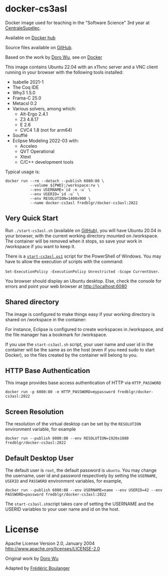 docker-cs3asl
=============

Docker image used for teaching in the "Software Science" 3rd year at [CentraleSupélec](http://www.centralesupelec.fr).

Available on [Docker hub](https://hub.docker.com/r/fredblgr/docker-cs3asl)

Source files available on [GitHub](https://github.com/Frederic-Boulanger-UPS/docker-cs3asl).

Based on the work by [Doro Wu](https://github.com/fcwu), see on [Docker](https://hub.docker.com/r/dorowu/ubuntu-desktop-lxde-vnc/)

This image contains Ubuntu 22.04 with an x11vnc server and a VNC client running in your browser with the following tools installed:
* Isabelle 2021-1
* The Coq IDE
* Why3 1.5.0
* Frama-C 25.0
* Metacsl 0.2
* Various solvers, among which:
  * Alt-Ergo 2.4.1
  * Z3 4.8.17
  * E 2.6
  * CVC4 1.8 (not for arm64)
* Soufflé
* Eclipse Modeling 2022-03 with:
  * Acceleo
  * QVT Operational
  * Xtext
  * C/C++ development tools


Typical usage is:

```
docker run --rm --detach --publish 6080:80 \
           --volume ${PWD}:/workspace:rw \
           --env USERNAME=`id -n -u` \
           --env USERID=`id -u` \
           --env RESOLUTION=1400x900 \
           --name docker-cs3asl fredblgr/docker-cs3asl:2022
```

Very Quick Start
----------------
Run `./start-cs3asl.sh` (available on [GitHub](https://github.com/Frederic-Boulanger-UPS/docker-cs3asl/blob/main/start-cs3asl.sh)), you will have Ubuntu 20.04 in your browser, with the current working directory mounted on /workspace. The container will be removed when it stops, so save your work in /workspace if you want to keep it.

There is a [`start-cs3asl.ps1`](https://github.com/Frederic-Boulanger-UPS/docker-cs3asl/blob/main/start-cs3asl.ps1) script for the PowerShell of Windows. You may have to allow the execution of scripts with the command:

```Set-ExecutionPolicy -ExecutionPolicy Unrestricted -Scope CurrentUser```.

You browser should display an Ubuntu desktop. Else, check the console for errors and point your web browser at [http://localhost:6080](http://localhost:6080)


Shared directory
----------------

The image is configured to make things easy if your working directory is shared on /workspace in the container:

For instance, Eclipse is configured to create workspaces in /workspace, and the file manager has a bookmark for /workspace.

If you use the `start-cs3asl.sh` script, your user name and user id in the container will be the same as on the host (even if you need sudo to start Docker), so the files created by the container will belong to you.

HTTP Base Authentication
---------------------------

This image provides base access authentication of HTTP via `HTTP_PASSWORD`

```
docker run -p 6080:80 -e HTTP_PASSWORD=mypassword fredblgr/docker-cs3asl:2022
```

Screen Resolution
------------------

The resolution of the virtual desktop can be set by the `RESOLUTION` environment variable, for example

```
docker run --publish 6080:80 --env RESOLUTION=1920x1080 fredblgr/docker-cs3asl:2022
```

Default Desktop User
--------------------

The default user is `root`, the default password is `ubuntu`.
You may change the username, user id and password respectively by setting the `USERNAME`, `USERID` and `PASSWORD` environment variables, for example,

```
docker run --publish 6080:80 --env USERNAME=name --env USERID=42 --env PASSWORD=password fredblgr/docker-cs3asl:2022
```

The `start-cs3asl.sh`script takes care of setting the USERNAME and the USERID variables to your user name and id on the host.

License
==================

Apache License Version 2.0, January 2004 http://www.apache.org/licenses/LICENSE-2.0

Original work by [Doro Wu](https://github.com/fcwu)

Adapted by [Frédéric Boulanger](https://github.com/Frederic-Boulanger-UPS)
